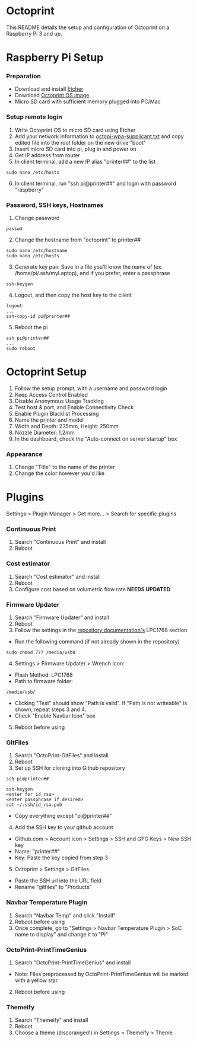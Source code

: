 # Octoprint
This README details the setup and configuration of Octoprint on a Raspberry Pi 3 and up.

# Raspberry Pi Setup

### Preparation
- Download and install [Etcher](https://www.balena.io/etcher/)
- Download [Octoprint OS image](https://octoprint.org/download/)
- Micro SD card with sufficient memory plugged into PC/Mac

### Setup remote login
1. Write Octoprint OS to micro SD card using Etcher
2. Add your network information to [octopi-wpa-supplicant.txt](octopi-wpa-supplicant.txt) and copy edited file into the root folder on the new drive "boot"
3. Insert micro SD card into pi, plug in and power on
4. Get IP address from router
5. In client terminal, add a new IP alias "printer##" to the list
```
sudo nano /etc/hosts
```
6. In client terminal, run "ssh pi@printer##" and login with password "raspberry"

### Password, SSH keys, Hostnames
1. Change password
```
passwd
```
2. Change the hostname from "octoprint" to printer##
```
sudo nano /etc/hostname
sudo nano /etc/hosts
```
3. Generate key pair. Save in a file you'll know the name of (ex. /home/pi/.ssh/myLaptop), and if you prefer, enter a passphrase
```
ssh-keygen
```
4. Logout, and then copy the host key to the client
```
logout
...
ssh-copy-id pi@printer##
```
5. Reboot the pi
```
ssh pi@printer##
...
sudo reboot
```




# Octoprint Setup
1. Follow the setup prompt, with a username and password login
2. Keep Access Control Enabled
3. Disable Anonymous Usage Tracking
4. Test host & port, and Enable Connectivity Check
5. Enable Plugin Blacklist Processing
6. Name the printer and model
7. Width and Depth: 235mm, Height: 250mm
8. Nozzle Diameter: 1.2mm
3. In the dashboard, check the "Auto-connect on server startup" box
### Appearance
1. Change "Title" to the name of the printer
2. Change the color however you'd like



# Plugins
Settings > Plugin Manager > Get more... > Search for specific plugins

### Continuous Print
1. Search "Continuous Print" and install
2. Reboot

### Cost estimator
1. Search "Cost estimator" and install
2. Reboot
3. Configure cost based on volumetric flow rate **NEEDS UPDATED**

### Firmware Updater
1. Search "Firmware Updater" and install
2. Reboot
3. Follow the settings in the [repository documentation's](https://github.com/OctoPrint/OctoPrint-FirmwareUpdater#lpc1768-boards) LPC1768 section
- Run the following command (if not already shown in the repository)
```
sudo chmod 777 /media/usb0
```
4. Settings > Firmware Updater > Wrench Icon:
- Flash Method: LPC1768
- Path to firmware folder: 
```
/media/usb/
```
- Clicking "Test" should show "Path is valid". If "Path is not writeable" is shown, repeat steps 3 and 4.
- Check "Enable Navbar Icon" box
5. Reboot before using

### GitFiles
1. Search "OctoPrint-GitFiles" and install
2. Reboot
3. Set up SSH for cloning into Github repository
```
ssh pi@printer##
```
```
ssh-keygen
<enter for id_rsa>
<enter passphrase if desired>
cat ~/.ssh/id_rsa.pub
```
- Copy everything except "pi@printer##"
4. Add the SSH key to your github account
- Github.com > Account icon > Settings > SSH and GPG Keys > New SSH key
- Name: "printer##"
- Key: Paste the key copied from step 3
5. Octoprint > Settings > GitFiles
- Paste the SSH url into the URL field
- Rename "gitfiles" to "Products"

### Navbar Temperature Plugin
1. Search "Navbar Temp" and click "Install"
2. Reboot before using
3. Once complete, go to "Settings > Navbar Temperature Plugin > SoC name to display" and change it to "Pi"

### OctoPrint-PrintTimeGenius
1. Search "OctoPrint-PrintTimeGenius" and install
- Note: Files preprocessed by OctoPrint-PrintTimeGenius will be marked with a yellow star
2. Reboot before using

### Themeify
1. Search "Themeify" and install
2. Reboot
3. Choose a theme (discoranged!) in Settings > Themeify > Theme





